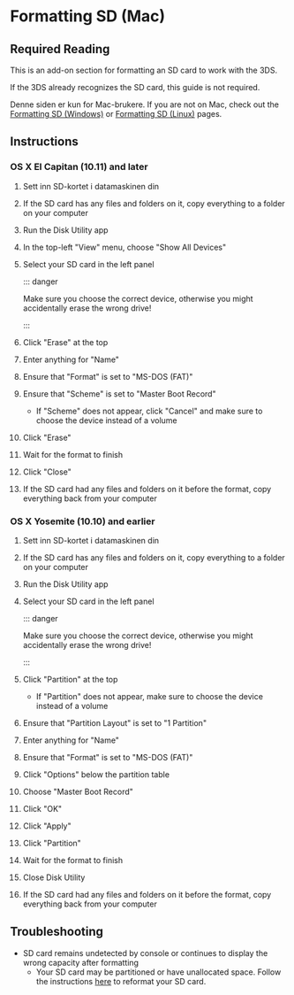 # Formatting SD (Mac)

## Required Reading

This is an add-on section for formatting an SD card to work with the 3DS.

If the 3DS already recognizes the SD card, this guide is not required.

Denne siden er kun for Mac-brukere. If you are not on Mac, check out the [Formatting SD (Windows)](formatting-sd-\(windows\)) or [Formatting SD (Linux)](formatting-sd-\(linux\)) pages.

## Instructions

### OS X El Capitan (10.11) and later

1. Sett inn SD-kortet i datamaskinen din

2. If the SD card has any files and folders on it, copy everything to a folder on your computer

3. Run the Disk Utility app

4. In the top-left "View" menu, choose "Show All Devices"

5. Select your SD card in the left panel

    ::: danger

    Make sure you choose the correct device, otherwise you might accidentally erase the wrong drive!

    :::

6. Click "Erase" at the top

7. Enter anything for "Name"

8. Ensure that "Format" is set to "MS-DOS (FAT)"

9. Ensure that "Scheme" is set to "Master Boot Record"
    - If "Scheme" does not appear, click "Cancel" and make sure to choose the device instead of a volume

10. Click "Erase"

11. Wait for the format to finish

12. Click "Close"

13. If the SD card had any files and folders on it before the format, copy everything back from your computer

### OS X Yosemite (10.10) and earlier

1. Sett inn SD-kortet i datamaskinen din

2. If the SD card has any files and folders on it, copy everything to a folder on your computer

3. Run the Disk Utility app

4. Select your SD card in the left panel

    ::: danger

    Make sure you choose the correct device, otherwise you might accidentally erase the wrong drive!

    :::

5. Click "Partition" at the top
    - If "Partition" does not appear, make sure to choose the device instead of a volume

6. Ensure that "Partition Layout" is set to "1 Partition"

7. Enter anything for "Name"

8. Ensure that "Format" is set to "MS-DOS (FAT)"

9. Click "Options" below the partition table

10. Choose "Master Boot Record"

11. Click "OK"

12. Click "Apply"

13. Click "Partition"

14. Wait for the format to finish

15. Close Disk Utility

16. If the SD card had any files and folders on it before the format, copy everything back from your computer

## Troubleshooting

- SD card remains undetected by console or continues to display the wrong capacity after formatting
    - Your SD card may be partitioned or have unallocated space. Follow the instructions [here](https://wiki.hacks.guide/wiki/SD_Clean/Mac) to reformat your SD card.